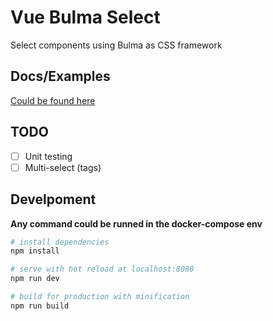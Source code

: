 # Vue Bulma Select
Select components using Bulma as CSS framework

## Docs/Examples
[Could be found here](https://gabrielcorado.github.io/vue-bulma-select/)

## TODO
* [ ] Unit testing
* [ ] Multi-select (tags)

## Develpoment
**Any command could be runned in the docker-compose env**

``` bash
# install dependencies
npm install

# serve with hot reload at localhost:8080
npm run dev

# build for production with minification
npm run build
```
